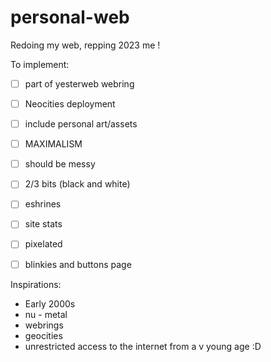 # personal-web
Redoing my web, repping 2023 me ! 



To implement:
- [ ] part of yesterweb webring
- [ ] Neocities deployment
- [ ] include personal art/assets 
- [ ] MAXIMALISM
- [ ] should be messy
- [ ] 2/3 bits (black and white)
- [ ] eshrines
- [ ] site stats
- [ ] pixelated
- [ ] blinkies and buttons page


Inspirations:
- Early 2000s
- nu - metal 
- webrings
- geocities
- unrestricted access to the internet from a v young age :D
  
